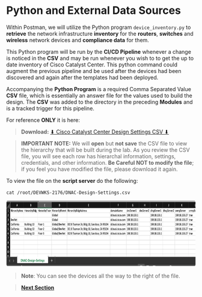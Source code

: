 # Python and External Data Sources

Within Postman, we will utilize the Python program `device_inventory.py` to **retrieve** the network infrastructure **inventory** for the **routers**, **switches** and **wireless** network devices and **compliance data** for them. 

This Python program will be run by the **CI/CD Pipeline** whenever a change is noticed in the **CSV** and may be run whenever you wish to to get the up to date inventory of Cisco Catalyst Center. This python command could augment the previous pipeline and be used after the devices had been discovered and again after the templates had been deployed.

Accompanying the **Python Program** is a required Comma Separated Value **CSV** file, which is essentially an answer file for the values used to build the design. The **CSV** was added to the directory in the preceding **Modules** and is a tracked trigger for this pipeline. 

For reference **ONLY** it is here:

> **Download:** <a href="https://git-link.vercel.app/api/download?url=https://github.com/kebaldwi/DNAC-TEMPLATES/tree/master/LABS/LAB-L-CICD-Orchestration/assets/csv/DNAC-Design-Settings.csv" target="_blank">⬇︎ Cisco Catalyst Center Design Settings CSV ⬇︎</a>

> **IMPORTANT NOTE:** We will **open** but **not save** the CSV file to view the hierarchy that will be built during the lab. 
  As you review the CSV file, you will see each row has hierarchal information, settings, credentials, and other information. **Be Careful NOT to modify the file**; if you feel you have modified the file, please download it again.

To view the file on the **script server** do the following:

```SHELL
cat /root/DEVWKS-2176/DNAC-Design-Settings.csv
```

<p align="center"><img src="./images/csv2.png" width="800" height="174.55"></p>

> **Note**: You can see the devices all the way to the right of the file.

> [**Next Section**](./03-pipeline.md)
